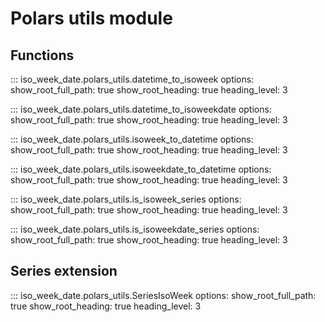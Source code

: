 # Polars utils module

## Functions

::: iso_week_date.polars_utils.datetime_to_isoweek
    options:
        show_root_full_path: true
        show_root_heading: true
        heading_level: 3

::: iso_week_date.polars_utils.datetime_to_isoweekdate
    options:
        show_root_full_path: true
        show_root_heading: true
        heading_level: 3

::: iso_week_date.polars_utils.isoweek_to_datetime
    options:
        show_root_full_path: true
        show_root_heading: true
        heading_level: 3

::: iso_week_date.polars_utils.isoweekdate_to_datetime
    options:
        show_root_full_path: true
        show_root_heading: true
        heading_level: 3

::: iso_week_date.polars_utils.is_isoweek_series
    options:
        show_root_full_path: true
        show_root_heading: true
        heading_level: 3

::: iso_week_date.polars_utils.is_isoweekdate_series
    options:
        show_root_full_path: true
        show_root_heading: true
        heading_level: 3

## Series extension

::: iso_week_date.polars_utils.SeriesIsoWeek
    options:
        show_root_full_path: true
        show_root_heading: true
        heading_level: 3
